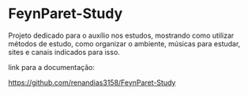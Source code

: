 # FeynParet-Study

Projeto dedicado para o auxílio nos estudos, mostrando como utilizar métodos de estudo, como organizar o ambiente, músicas para estudar, sites e canais indicados para isso.


link para a documentação:


https://github.com/renandias3158/FeynParet-Study

